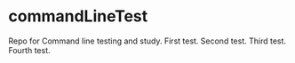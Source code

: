 # commandLineTest

Repo for Command line testing and study.
First test.
Second test.
Third test.
Fourth test.
